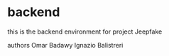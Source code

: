 # backend
this is the backend environment for project Jeepfake

authors
Omar Badawy
Ignazio Balistreri
